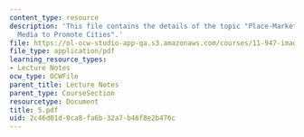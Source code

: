 ```yaml
---
content_type: resource
description: 'This file contains the details of the topic "Place-Marketing: Using
  Media to Promote Cities".'
file: https://ol-ocw-studio-app-qa.s3.amazonaws.com/courses/11-947-imaging-the-city-the-place-of-media-in-city-design-and-development-fall-1998/2c46d01d0ca8fa6b32a7b46f8e2b476c_5.pdf
file_type: application/pdf
learning_resource_types:
- Lecture Notes
ocw_type: OCWFile
parent_title: Lecture Notes
parent_type: CourseSection
resourcetype: Document
title: 5.pdf
uid: 2c46d01d-0ca8-fa6b-32a7-b46f8e2b476c
---
```

